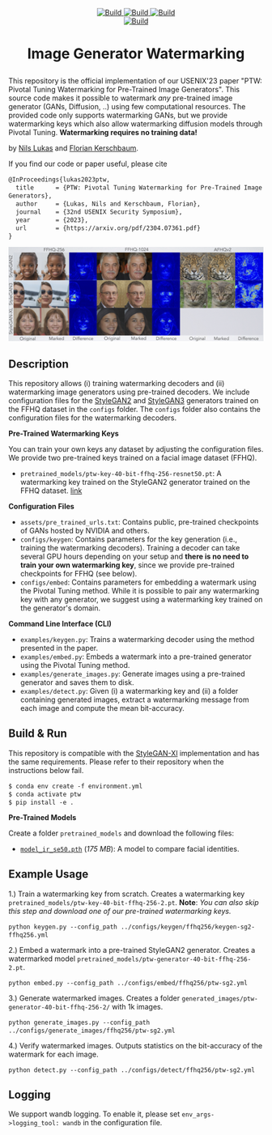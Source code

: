 <p align="center">
<a href="https://www.python.org/downloads/">
        <img alt="Build" src="https://img.shields.io/badge/3.9-Python-green">
</a>
<a href="https://pytorch.org">
        <img alt="Build" src="https://img.shields.io/badge/1.13-PyTorch-green">
</a>
<a href="https://github.com/NVlabs/stylegan3">
        <img alt="Build" src="https://img.shields.io/badge/NVlabs-Stylegan3-green">
</a>
<br>
<a href="https://arxiv.org/pdf/2304.07361.pdf">
            <img alt="Build" src="https://img.shields.io/badge/arXiv-2304.07361-blue">
    </a>
</p>

<h1 align="center">
    <p>Image Generator Watermarking</p>
</h1>

This repository is the official implementation of our USENIX'23 paper "PTW: Pivotal Tuning Watermarking for 
Pre-Trained Image Generators".
This source code makes it possible to watermark _any_ pre-trained image generator (GANs, Diffusion, ..) using few computational resources. The provided code only supports watermarking GANs, but we provide watermarking keys
which also allow watermarking diffusion models through Pivotal Tuning.
**Watermarking requires no training data!**

by [Nils Lukas](https://nilslukas.github.io/) and [Florian Kerschbaum](https://cs.uwaterloo.ca/~fkerschb/). 

If you find our code or paper useful, please cite
```
@InProceedings{lukas2023ptw,
  title      = {PTW: Pivotal Tuning Watermarking for Pre-Trained Image Generators},
  author     = {Lukas, Nils and Kerschbaum, Florian},
  journal    = {32nd USENIX Security Symposium},
  year       = {2023},
  url        = {https://arxiv.org/pdf/2304.07361.pdf}
}
```

<img src="./assets/demo.png">

## Description

This repository allows (i) training watermarking decoders and (ii) watermarking image generators using pre-trained decoders.
We include configuration files for the [StyleGAN2](https://github.com/NVlabs/stylegan2-ada-pytorch) and [StyleGAN3](https://nvlabs.github.io/stylegan3/) generators trained on the FFHQ dataset
in the `configs` folder. The `configs` folder also contains the configuration files for the watermarking decoders.

**Pre-Trained Watermarking Keys**

You can train your own keys any dataset by adjusting the configuration files. We provide
two pre-trained keys trained on a facial image dataset (FFHQ). 
* `pretrained_models/ptw-key-40-bit-ffhq-256-resnet50.pt`: A watermarking key trained on the StyleGAN2 generator trained on the FFHQ dataset. [link](https://www.dropbox.com/scl/fi/yrej1hli3kn8b6xmdx8nj/ptw-key-40-bit-ffhq-256-resnet50.pt?rlkey=y5ydv0krmehoaje6ecp8d3dvz&dl=0)

**Configuration Files**  

* `assets/pre_trained_urls.txt`: Contains public, pre-trained checkpoints of GANs hosted by NVIDIA and others. 
* `configs/keygen`: Contains parameters for the key generation (i.e., training the watermarking decoders). Training a decoder can take several GPU hours
depending on your setup and **there is no need to train your own watermarking key**, since we provide pre-trained checkpoints for FFHQ (see below).
* `configs/embed`: Contains parameters for embedding a watermark using the Pivotal Tuning method. While it is possible to pair any watermarking key with any 
generator, we suggest using a watermarking key trained on the generator's domain. 

**Command Line Interface (CLI)**  
* `examples/keygen.py`: Trains a watermarking decoder using the method presented in the paper.
* `examples/embed.py`: Embeds a watermark into a pre-trained generator using the Pivotal Tuning method.
* `examples/generate_images.py`: Generate images using a pre-trained generator and saves them to disk.
* `examples/detect.py`: Given (i) a watermarking key and (ii) a folder containing generated images, extract a watermarking message from each image
and compute the mean bit-accuracy. 


## Build & Run

This repository is compatible with the [StyleGAN-Xl](https://github.com/autonomousvision/stylegan-xl) implementation and has the same requirements.
Please refer to their repository when the instructions below fail.
```shell
$ conda env create -f environment.yml
$ conda activate ptw
$ pip install -e . 
```

**Pre-Trained Models**

Create a folder `pretrained_models` and download the following files:
* [`model_ir_se50.pth`](https://www.dropbox.com/s/abk2q3glwa0k43y/model_ir_se50.pth?dl=0) (_175 MB_): A model to compare facial identities. 

## Example Usage
1.) Train a watermarking key from scratch. Creates a watermarking key `pretrained_models/ptw-key-40-bit-ffhq-256-2.pt`.
**Note**: *You can also skip this step and download one of our
pre-trained watermarking keys.* 
```shell 
python keygen.py --config_path ../configs/keygen/ffhq256/keygen-sg2-ffhq256.yml
```
2.) Embed a watermark into a pre-trained StyleGAN2 generator. Creates a watermarked model `pretrained_models/ptw-generator-40-bit-ffhq-256-2.pt`.
```shell
python embed.py --config_path ../configs/embed/ffhq256/ptw-sg2.yml
```
3.) Generate watermarked images. Creates a folder `generated_images/ptw-generator-40-bit-ffhq-256-2/` with 1k images.
```shell
python generate_images.py --config_path ../configs/generate_images/ffhq256/ptw-sg2.yml
```
4.) Verify watermarked images. Outputs statistics on the bit-accuracy of the watermark for each image. 
```shell
python detect.py --config_path ../configs/detect/ffhq256/ptw-sg2.yml
```

## Logging 

We support wandb logging. To enable it, please set `env_args->logging_tool: wandb` in the configuration file.
  




